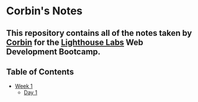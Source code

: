 # Corbin's Notes

## This repository contains all of the notes taken by [Corbin](https://github.com/Cheryet) for the [Lighthouse Labs](https://www.lighthouselabs.ca/) Web Development Bootcamp.

## Table of Contents

* [Week 1](/Week_1)
  * [Day 1](/Week_1/Day_1/)
  